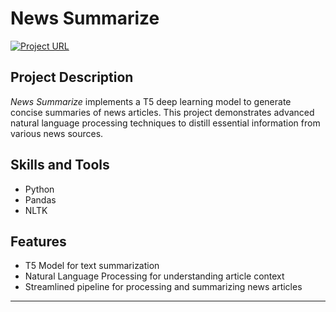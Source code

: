 # News Summarize

[![Project URL](https://github.com/spqr-86/Data_Science_Projects/tree/main/news_summarizer)](https://github.com/spqr-86/Data_Science_Projects/tree/main/news_summarizer)

## Project Description
*News Summarize* implements a T5 deep learning model to generate concise summaries of news articles. This project demonstrates advanced natural language processing techniques to distill essential information from various news sources.

## Skills and Tools
- Python
- Pandas
- NLTK

## Features
- T5 Model for text summarization
- Natural Language Processing for understanding article context
- Streamlined pipeline for processing and summarizing news articles

---

